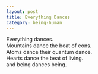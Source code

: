 ```yaml
---
layout: post
title: Everything Dances
category: being-human
---
```


Everything dances.  
Mountains dance the beat of eons.  
Atoms dance their quantum dance.  
Hearts dance the beat of living.  
and being dances being.
